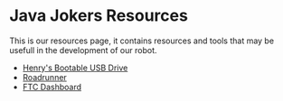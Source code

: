# Java Jokers Resources

This is our resources page, it contains resources and tools that may be usefull in the development of our robot.
 - [Henry's Bootable USB Drive](https://github.com/HENRYMARTIN5/HenryBoot)
 - [Roadrunner](https://github.com/acmerobotics/road-runner)
 - [FTC Dashboard](https://github.com/acmerobotics/FTC-Dashboard)
